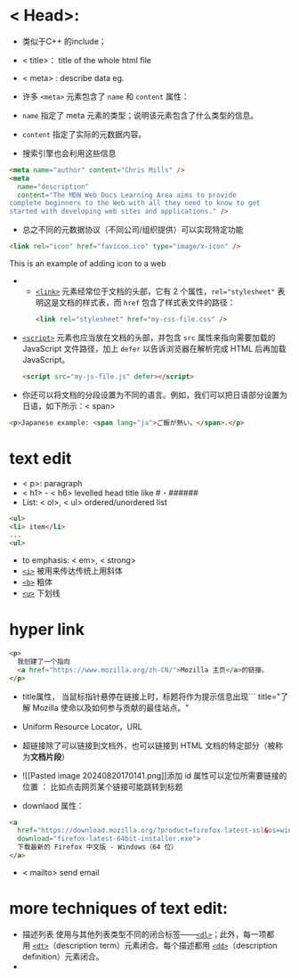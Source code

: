 # < Head>:
- 类似于C++ 的include；
- < title>： title of the whole html file
- < meta> : describe data eg. <meta charset="utf-8" />
- 许多 `<meta>` 元素包含了 `name` 和 `content` 属性：

- `name` 指定了 meta 元素的类型；说明该元素包含了什么类型的信息。
- `content` 指定了实际的元数据内容。
- 搜索引擎也会利用这些信息
```html
<meta name="author" content="Chris Mills" />
<meta
  name="description"
  content="The MDN Web Docs Learning Area aims to provide
complete beginners to the Web with all they need to know to get
started with developing web sites and applications." />

```

- 总之不同的元数据协议（不同公司/组织提供）可以实现特定功能
```html
<link rel="icon" href="favicon.ico" type="image/x-icon" />

```
This is an example of adding icon to a web

- - [`<link>`](https://developer.mozilla.org/zh-CN/docs/Web/HTML/Element/link) 元素经常位于文档的头部，它有 2 个属性，`rel="stylesheet"` 表明这是文档的样式表，而 `href` 包含了样式表文件的路径：
    ```html
    <link rel="stylesheet" href="my-css-file.css" />
    ```
- [`<script>`](https://developer.mozilla.org/zh-CN/docs/Web/HTML/Element/script) 元素也应当放在文档的头部，并包含 `src` 属性来指向需要加载的 JavaScript 文件路径，加上 `defer` 以告诉浏览器在解析完成 HTML 后再加载 JavaScript。
    ```html
    <script src="my-js-file.js" defer></script>
    ```

 - 你还可以将文档的分段设置为不同的语言。例如，我们可以把日语部分设置为日语，如下所示：< span>


```html
<p>Japanese example: <span lang="ja">ご飯が熱い。</span>.</p>
```
# text edit
- < p>: paragraph
-  < h1> - < h6> levelled head title like # - ###### 
- List:  < ol>, < ul> ordered/unordered list
``` html
<ul>          
<li> item</li>
...
<ul>
```
- to emphasis: < em>,  < strong>
-  [`<i>`](https://developer.mozilla.org/zh-CN/docs/Web/HTML/Element/i) 被用来传达传统上用斜体
- [`<b>`](https://developer.mozilla.org/zh-CN/docs/Web/HTML/Element/b) 粗体
- [`<u>`](https://developer.mozilla.org/zh-CN/docs/Web/HTML/Element/u) 下划线

# hyper link

```html
<p>
  我创建了一个指向
  <a href="https://www.mozilla.org/zh-CN/">Mozilla 主页</a>的链接。
</p>
```

- title属性， 当鼠标指针悬停在链接上时，标题将作为提示信息出现```
 title="了解 Mozilla 使命以及如何参与贡献的最佳站点。"

- Uniform Resource Locator，URL
- 超链接除了可以链接到文档外，也可以链接到 HTML 文档的特定部分（被称为**文档片段**）
- ![[Pasted image 20240820170141.png]]添加 id 属性可以定位所需要链接的位置 ： 比如点击网页某个链接可能跳转到标题
-  downlaod 属性：
```html 
<a
  href="https://download.mozilla.org/?product=firefox-latest-ssl&os=win64&lang=zh-CN"
  download="firefox-latest-64bit-installer.exe">
  下载最新的 Firefox 中文版 - Windows（64 位）
</a>

```
-  < mailto> send email 

# more techniques of text edit:
- 描述列表 使用与其他列表类型不同的闭合标签——[`<dl>`](https://developer.mozilla.org/zh-CN/docs/Web/HTML/Element/dl)；此外，每一项都用 [`<dt>`](https://developer.mozilla.org/zh-CN/docs/Web/HTML/Element/dt)（description term）元素闭合。每个描述都用 [`<dd>`](https://developer.mozilla.org/zh-CN/docs/Web/HTML/Element/dd)（description definition）元素闭合。
- 